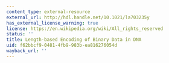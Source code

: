 ```yaml
---
content_type: external-resource
external_url: http://hdl.handle.net/10.1021/la703235y
has_external_license_warning: true
license: https://en.wikipedia.org/wiki/All_rights_reserved
status: ''
title: Length-based Encoding of Binary Data in DNA
uid: f62bbcf9-0481-4fb9-983b-ea816276054d
wayback_url: ''
---
```

